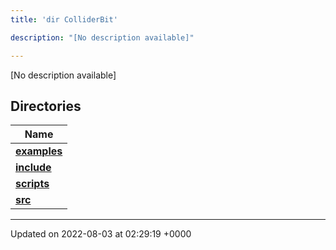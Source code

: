```yaml
---
title: 'dir ColliderBit'

description: "[No description available]"

---
```







[No description available]

## Directories

| Name           |
| -------------- |
| **[examples](/documentation/code/darkbit_development/files/dir_5ec7ed99c429be57649080f5572cb885/#dir-examples)**  |
| **[include](/documentation/code/darkbit_development/files/dir_86971f7a3e033a44fdd79643f3070191/#dir-include)**  |
| **[scripts](/documentation/code/darkbit_development/files/dir_8d8d78fa40d3abc744d88b85d344fbd6/#dir-scripts)**  |
| **[src](/documentation/code/darkbit_development/files/dir_ebc0d8ef92b132863f07a78e664e2ed5/#dir-src)**  |






-------------------------------

Updated on 2022-08-03 at 02:29:19 +0000
